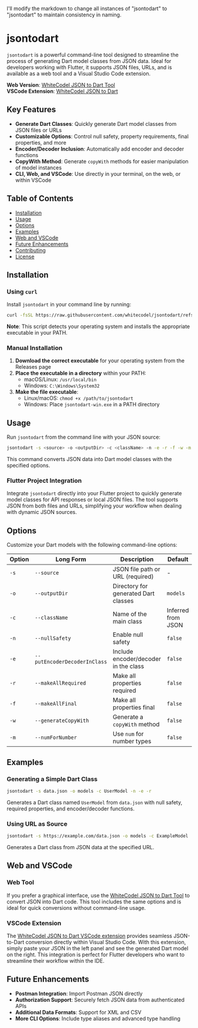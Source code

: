 I'll modify the markdown to change all instances of "jsontodart" to "jsontodart" to maintain consistency in naming.



# jsontodart

`jsontodart` is a powerful command-line tool designed to streamline the process of generating Dart model classes from JSON data. Ideal for developers working with Flutter, it supports JSON files, URLs, and is available as a web tool and a Visual Studio Code extension.

**Web Version**: [WhiteCodel JSON to Dart Tool](https://tools.whitecodel.com/json_to_dart)  
**VSCode Extension**: [WhiteCodel JSON to Dart](https://marketplace.visualstudio.com/items?itemName=WhiteCodel.whitecodel-json-to-dart)

## Key Features

- **Generate Dart Classes**: Quickly generate Dart model classes from JSON files or URLs
- **Customizable Options**: Control null safety, property requirements, final properties, and more
- **Encoder/Decoder Inclusion**: Automatically add encoder and decoder functions
- **CopyWith Method**: Generate `copyWith` methods for easier manipulation of model instances
- **CLI, Web, and VSCode**: Use directly in your terminal, on the web, or within VSCode

## Table of Contents

- [Installation](#installation)
- [Usage](#usage)
- [Options](#options)
- [Examples](#examples)
- [Web and VSCode](#web-and-vscode)
- [Future Enhancements](#future-enhancements)
- [Contributing](#contributing)
- [License](#license)

## Installation

### Using `curl`

Install `jsontodart` in your command line by running:

```bash
curl -fsSL https://raw.githubusercontent.com/whitecodel/jsontodart/refs/heads/main/install.sh | bash
```

**Note**: This script detects your operating system and installs the appropriate executable in your PATH.

### Manual Installation

1. **Download the correct executable** for your operating system from the Releases page
2. **Place the executable in a directory** within your PATH:
   - macOS/Linux: `/usr/local/bin`
   - Windows: `C:\Windows\System32`
3. **Make the file executable**:
   - Linux/macOS: `chmod +x /path/to/jsontodart`
   - Windows: Place `jsontodart-win.exe` in a PATH directory

## Usage

Run `jsontodart` from the command line with your JSON source:

```bash
jsontodart -s <source> -o <outputDir> -c <className> -n -e -r -f -w -m
```

This command converts JSON data into Dart model classes with the specified options.

### Flutter Project Integration

Integrate `jsontodart` directly into your Flutter project to quickly generate model classes for API responses or local JSON files. The tool supports JSON from both files and URLs, simplifying your workflow when dealing with dynamic JSON sources.

## Options

Customize your Dart models with the following command-line options:

| Option | Long Form | Description | Default |
|--------|-----------|-------------|---------|
| `-s` | `--source` | JSON file path or URL (required) | - |
| `-o` | `--outputDir` | Directory for generated Dart classes | `models` |
| `-c` | `--className` | Name of the main class | Inferred from JSON |
| `-n` | `--nullSafety` | Enable null safety | `false` |
| `-e` | `--putEncoderDecoderInClass` | Include encoder/decoder in the class | `false` |
| `-r` | `--makeAllRequired` | Make all properties required | `false` |
| `-f` | `--makeAllFinal` | Make all properties final | `false` |
| `-w` | `--generateCopyWith` | Generate a `copyWith` method | `false` |
| `-m` | `--numForNumber` | Use `num` for number types | `false` |

## Examples

### Generating a Simple Dart Class

```bash
jsontodart -s data.json -o models -c UserModel -n -e -r
```

Generates a Dart class named `UserModel` from `data.json` with null safety, required properties, and encoder/decoder functions.

### Using URL as Source

```bash
jsontodart -s https://example.com/data.json -o models -c ExampleModel
```

Generates a Dart class from JSON data at the specified URL.

## Web and VSCode

### Web Tool

If you prefer a graphical interface, use the [WhiteCodel JSON to Dart Tool](https://tools.whitecodel.com/json_to_dart) to convert JSON into Dart code. This tool includes the same options and is ideal for quick conversions without command-line usage.

### VSCode Extension

The [WhiteCodel JSON to Dart VSCode extension](https://marketplace.visualstudio.com/items?itemName=WhiteCodel.whitecodel-json-to-dart) provides seamless JSON-to-Dart conversion directly within Visual Studio Code. With this extension, simply paste your JSON in the left panel and see the generated Dart model on the right. This integration is perfect for Flutter developers who want to streamline their workflow within the IDE.

## Future Enhancements

- **Postman Integration**: Import Postman JSON directly
- **Authorization Support**: Securely fetch JSON data from authenticated APIs
- **Additional Data Formats**: Support for XML and CSV
- **More CLI Options**: Include type aliases and advanced type handling
